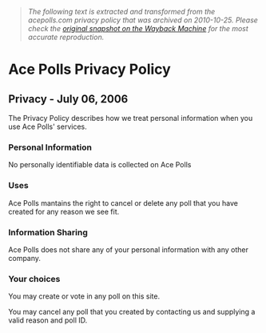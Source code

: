 > *The following text is extracted and transformed from the acepolls.com privacy policy that was archived on 2010-10-25. Please check the [original snapshot on the Wayback Machine](https://web.archive.org/web/20101025070551id_/http%3A//www.acepolls.com/privacy) for the most accurate reproduction.*

# Ace Polls Privacy Policy

## Privacy - July 06, 2006

The Privacy Policy describes how we treat personal information when you use Ace Polls' services.

### Personal Information

No personally identifiable data is collected on Ace Polls

### Uses

Ace Polls mantains the right to cancel or delete any poll that you have created for any reason we see fit.

### Information Sharing

Ace Polls does not share any of your personal information with any other company.

### Your choices

You may create or vote in any poll on this site.

You may cancel any poll that you created by contacting us and supplying a valid reason and poll ID.
